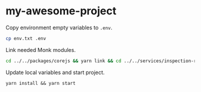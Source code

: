 # my-awesome-project

Copy environment empty variables to `.env`.
```bash
cp env.txt .env
```

Link needed Monk modules.
```bash
cd ../../packages/corejs && yarn link && cd ../../services/inspection-report && yarn link @monkvision/corejs
```

Update local variables and start project.
```yarn
yarn install && yarn start
```
